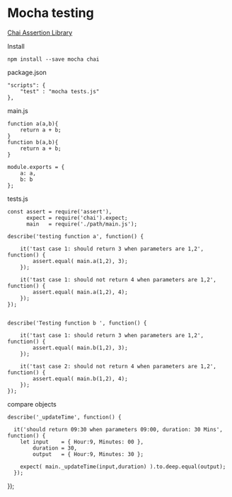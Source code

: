 # Mocha testing

[Chai Assertion Library](http://www.chaijs.com/api/bdd/)

Install

    npm install --save mocha chai

package.json

    "scripts": {
        "test" : "mocha tests.js"
    },

main.js

    function a(a,b){
        return a + b;
    }
    function b(a,b){
        return a + b;
    }

    module.exports = {
        a: a,
        b: b
    };

tests.js

    const assert = require('assert'),
          expect = require('chai').expect;
          main   = require('./path/main.js');

    describe('testing function a', function() {

        it('tast case 1: should return 3 when parameters are 1,2', function() {
            assert.equal( main.a(1,2), 3);
        });

        it('tast case 1: should not return 4 when parameters are 1,2', function() {
            assert.equal( main.a(1,2), 4);
        });
    });
    
    
    describe('Testing function b ', function() {

        it('tast case 1: should return 3 when parameters are 1,2', function() {
            assert.equal( main.b(1,2), 3);
        });

        it('tast case 2: should not return 4 when parameters are 1,2', function() {
            assert.equal( main.b(1,2), 4);
        });
    });

compare objects

    describe('_updateTime', function() {
  
      it('should return 09:30 when parameters 09:00, duration: 30 Mins', function() {
        let input    = { Hour:9, Minutes: 00 }, 
            duration = 30,
            output   = { Hour:9, Minutes: 30 };
    
        expect( main._updateTime(input,duration) ).to.deep.equal(output);
      });
  
  });